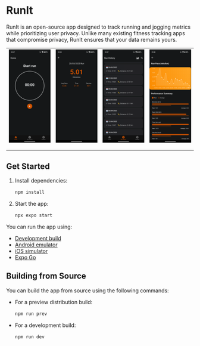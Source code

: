 # RunIt

RunIt is an open-source app designed to track running and jogging metrics while prioritizing user privacy. Unlike many existing fitness tracking apps that compromise privacy, RunIt ensures that your data remains yours.


|<img src="screenshots/1.png" alt="Screenshot 1" width="200px"> | <img src="screenshots/2.png" alt="Screenshot 2" width="200px"> | <img src="screenshots/3.png" alt="Screenshot 3" width="200px"> | <img src="screenshots/4.png" alt="Screenshot 4" width="200px"> |
| --- | --- | --- | --- |

---

## Get Started

1. Install dependencies:
   ```bash
   npm install
   ```

2. Start the app:
   ```bash
   npx expo start
   ```

You can run the app using:
- [Development build](https://docs.expo.dev/develop/development-builds/introduction/)
- [Android emulator](https://docs.expo.dev/workflow/android-studio-emulator/)
- [iOS simulator](https://docs.expo.dev/workflow/ios-simulator/)
- [Expo Go](https://expo.dev/go)


## Building from Source

You can build the app from source using the following commands:

- For a preview distribution build:
  ```bash
  npm run prev
  ```

- For a development build:
  ```bash
  npm run dev
  ```
